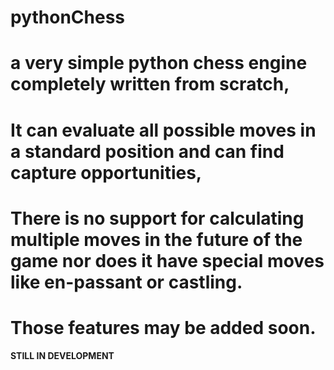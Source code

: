 # pythonChess
# a very simple python chess engine completely written from scratch,
# It can evaluate all possible moves in a standard position and can find capture opportunities,
# There is no support for calculating multiple moves in the future of the game nor does it have special moves like en-passant or castling.
# **Those features may be added soon.**
**STILL IN DEVELOPMENT**
